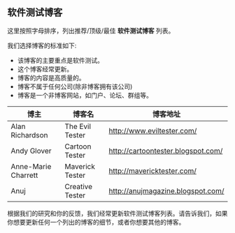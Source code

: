 ## 软件测试博客

这里按照字母排序，列出推荐/顶级/最佳 **软件测试博客** 列表。

我们选择博客的标准如下:

* 该博客的主要重点是软件测试。
* 这个博客经常更新。
* 博客的内容是高质量的。
* 博客不属于任何公司(除非博客拥有该公司)
* 博客是一个非博客网站，如门户、论坛、群组等。



|博主|博客名|博客地址|
|--|--|--|
|Alan Richardson|The Evil Tester|http://www.eviltester.com/|
|Andy Glover|Cartoon Tester|http://cartoontester.blogspot.com/|
|Anne-Marie Charrett |	Maverick Tester |	http://mavericktester.com/|
|Anuj |	Creative Tester| 	http://anujmagazine.blogspot.com/|


根据我们的研究和你的反馈，我们经常更新软件测试博客列表。请告诉我们，如果你想要更新任何一个列出的博客的细节，或者你想要其他的博客。